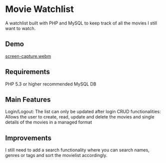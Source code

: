 # Movie Watchlist
A watchlist built with PHP and MySQL to keep track of all the movies I still want to watch.

## Demo
[screen-capture.webm](https://user-images.githubusercontent.com/102907651/191039397-8952f612-3275-49ac-9a7c-d4465d9eb875.webm)

## Requirements
PHP 5.3 or higher recommended
MySQL DB

## Main Features
Login/Logout: The list can only be updated after login
CRUD functionalities: Allows the user to create, read, update and delete the movies and single details of the movies in a managed format

## Improvements
I still need to add a search functionality where you can search names, genres or tags and sort the movielist accordingly.
